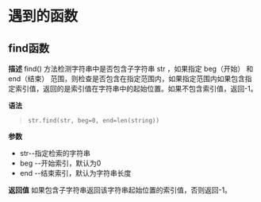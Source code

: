 # 遇到的函数
## find函数
**描述**
find() 方法检测字符串中是否包含子字符串 str ，如果指定 beg（开始） 和 end（结束） 范围，则检查是否包含在指定范围内，如果指定范围内如果包含指定索引值，返回的是索引值在字符串中的起始位置。如果不包含索引值，返回-1。

**语法**
> `str.find(str, beg=0, end=len(string))`

**参数**
* str--指定检索的字符串
* beg --开始索引，默认为0
* end --结束索引，默认为字符串长度

**返回值**
如果包含子字符串返回该字符串起始位置的索引值，否则返回-1。